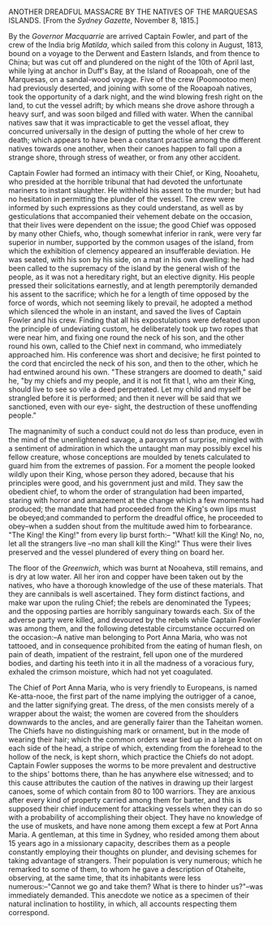 ANOTHER DREADFUL MASSACRE BY THE NATIVES OF THE MARQUESAS ISLANDS. [From the *Sydney
                            Gazette*, November 8, 1815.]By the *Governor Macquarrie* are arrived Captain Fowler, and part of the crew of the India brig *Matilda*, which sailed from this colony in August, 1813, bound on
                    a voyage to the Derwent and Eastern Islands, and from thence
                    to China; but was cut off and plundered on the night of the 10th of
                    April last, while lying at anchor in Duff's Bay, at the Island of Rooapoah,
                    one of the Marquesas, on a sandal-wood voyage. Five of the crew (Poomootoo men) had previously deserted, and joining with some of
                    the Rooapoah natives, took the opportunity of a dark night, and the wind
                    blowing fresh right on the land, to cut the vessel adrift; by which means
                    she drove ashore through a heavy surf, and was soon bilged and filled with
                    water. When the cannibal natives saw that it was impracticable to get the vessel afloat, they concurred universally in the design of putting the whole of her crew to death; which
                    appears to have been a constant practise among the different natives
                    towards one another, when their canoes happen to fall upon a strange shore,
                    through stress of weather, or from any other accident.Captain Fowler had formed an intimacy with their Chief, or King, Nooahetu,
                    who presided at the horrible tribunal that had devoted the
                    unfortunate mariners to instant slaughter. He withheld his
                    assent to the murder; but had no hesitation in permitting the plunder of
                    the vessel. The crew were informed by such expressions as
                    they could understand, as well as by gesticulations that accompanied
                    their vehement debate on the occasion, that their lives were dependent on
                    the issue; the good Chief was opposed by many other Chiefs, who, though
                    somewhat inferior in rank, were very far superior in number, supported by the common usages of the island, from which the
                    exhibition of clemency appeared an insufferable deviation. He was
                    seated, with his son by his side, on a mat in his own dwelling: he had been
                    called to the supremacy of the island by the general wish of the people, as
                    it was not a hereditary right, but an elective dignity. His people pressed
                    their solicitations earnestly, and at length peremptorily demanded his
                    assent to the sacrifice; which he for a length of time opposed by the force
                    of words, which not seeming likely to prevail, he adopted a
                    method which silenced the whole in an instant, and saved the
                    lives of Captain Fowler and his crew. Finding that all his
                    expostulations were defeated upon the principle of undeviating custom, he deliberately took up two ropes that were near him,
                    and fixing one round the neck of his son, and the other round his own,
                    called to the Chief next in command, who immediately approached him. His
                        conference was short and decisive; he first pointed to the
                    cord that encircled the neck of his son, and then to the other, which
                    he had entwined around his own. "These strangers are doomed to death," said
                    he, "by my chiefs and my people, and it is not fit that I, who am their
                    King, should live to see so vile a deed perpetrated. Let my child and
                    myself be strangled before it is performed; and then it never will be
                    said that we sanctioned, even with our eye- sight, the destruction of these
                    unoffending people."The magnanimity of such a conduct could not do less than produce, even in
                    the mind of the unenlightened savage, a paroxysm of surprise, mingled with
                    a sentiment of admiration in which the untaught man may possibly
                    excel his fellow creature, whose conceptions are moulded by tenets
                    calculated to guard him from the extremes of passion. For a
                    moment the people looked wildly upon their King, whose person they adored,
                    because that his principles were good, and his government just
                    and mild. They saw the obedient chief, to whom the order of
                    strangulation had been imparted, staring with horror and amazement at
                    the change which a few moments had produced; the mandate that had proceeded
                    from the King's own lips must be obeyed;and commanded to perform the
                    dreadful office, he proceeded to obey–when a sudden shout from the
                    multitude awed him to forbearance. "The King! the King!" from every lip
                    burst forth:– "What! kill the King! No, no, let all the strangers
                    live –no man shall kill the King!" Thus were their lives
                    preserved and the vessel plundered of every thing on board her.The floor of the *Greenwich*, which was burnt at Nooaheva, still remains, and is dry at low water. All her iron
                    and copper have been taken out by the natives, who have a thorough
                    knowledge of the use of these materials. That they are cannibals is well
                    ascertained. They form distinct factions, and make war upon the
                    ruling Chief; the rebels are denominated the Typees; and the opposing
                        parties are horribly sanguinary towards each. Six of the
                        adverse party were killed, and devoured by the rebels while
                    Captain Fowler was among them, and the following detestable
                    circumstance occurred on the occasion:–A native man belonging to
                    Port Anna Maria, who was not tattooed, and in consequence prohibited from
                    the eating of human flesh, on pain of death, impatient of the restraint,
                    fell upon one of the murdered bodies, and darting his teeth into it in
                    all the madness of a voracious fury, exhaled the crimson moisture,
                    which had not yet coagulated.The Chief of Port Anna Maria, who is very friendly to Europeans, is named
                    Ke-atta-nooe, the first part of the name implying the outrigger of a canoe,
                    and the latter signifying great. The dress, of the men consists merely
                    of a wrapper about the waist; the women are covered from the shoulders
                    downwards to the ancles, and are generally fairer than the
                    Taheitan women. The Chiefs have no distinguishing mark or ornament, but in
                    the mode of wearing their hair; which the common orders wear tied up
                    in a large knot on each side of the head, a stripe of which, extending from
                    the forehead to the hollow of the neck, is kept shorn, which practice the
                    Chiefs do not adopt. Captain Fowler supposes the worms to be more
                    prevalent and destructive to the ships' bottoms there, than he has
                    anywhere else witnessed; and to this cause attributes the caution of the
                    natives in drawing up their largest canoes, some of which contain from 80
                    to 100 warriors. They are anxious after every kind of property carried
                    among them for barter, and this is supposed their chief inducement for attacking vessels when they can do so with a
                    probability of accomplishing their object. They have no knowledge of
                    the use of muskets, and have none among them except a few at Port Anna
                    Maria. A gentleman, at this time in Sydney, who resided among
                    them about 15 years ago in a missionary capacity, describes them as a
                    people constantly employing their thoughts on plunder, and devising schemes
                    for taking advantage of strangers. Their population is very numerous; which he remarked to
                    some of them, to whom he gave a description of Otaheite, observing, at the
                    same time, that its inhabitants were less
                    numerous:–"Cannot we go and take them? What is there to hinder
                    us?"–was immediately demanded. This anecdote we notice as
                    a specimen of their natural inclination to hostility, in which, all
                    accounts respecting them correspond.